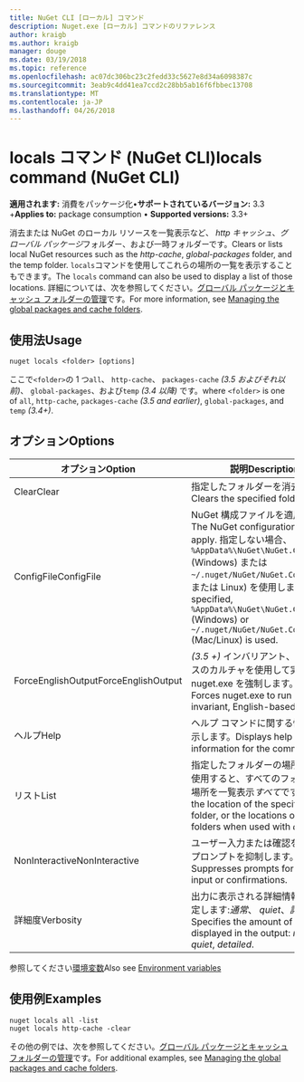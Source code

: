 ```yaml
---
title: NuGet CLI [ローカル] コマンド
description: Nuget.exe [ローカル] コマンドのリファレンス
author: kraigb
ms.author: kraigb
manager: douge
ms.date: 03/19/2018
ms.topic: reference
ms.openlocfilehash: ac07dc306bc23c2fedd33c5627e8d34a6098387c
ms.sourcegitcommit: 3eab9c4dd41ea7ccd2c28bb5ab16f6fbbec13708
ms.translationtype: MT
ms.contentlocale: ja-JP
ms.lasthandoff: 04/26/2018
---
```

# <a name="locals-command-nuget-cli"></a><span data-ttu-id="bcd85-103">locals コマンド (NuGet CLI)</span><span class="sxs-lookup"><span data-stu-id="bcd85-103">locals command (NuGet CLI)</span></span>

<span data-ttu-id="bcd85-104">**適用されます:** 消費をパッケージ化&bullet;**サポートされているバージョン:** 3.3 +</span><span class="sxs-lookup"><span data-stu-id="bcd85-104">**Applies to:** package consumption &bullet; **Supported versions:** 3.3+</span></span>

<span data-ttu-id="bcd85-105">消去または NuGet のローカル リソースを一覧表示など、 *http キャッシュ*、*グローバル パッケージ*フォルダー、および一時フォルダーです。</span><span class="sxs-lookup"><span data-stu-id="bcd85-105">Clears or lists local NuGet resources such as the *http-cache*, *global-packages* folder, and the temp folder.</span></span> <span data-ttu-id="bcd85-106">`locals`コマンドを使用してこれらの場所の一覧を表示することもできます。</span><span class="sxs-lookup"><span data-stu-id="bcd85-106">The `locals` command can also be used to display a list of those locations.</span></span> <span data-ttu-id="bcd85-107">詳細については、次を参照してください。[グローバル パッケージとキャッシュ フォルダーの管理](../consume-packages/managing-the-global-packages-and-cache-folders.md)です。</span><span class="sxs-lookup"><span data-stu-id="bcd85-107">For more information, see [Managing the global packages and cache folders](../consume-packages/managing-the-global-packages-and-cache-folders.md).</span></span>

## <a name="usage"></a><span data-ttu-id="bcd85-108">使用法</span><span class="sxs-lookup"><span data-stu-id="bcd85-108">Usage</span></span>

```cli
nuget locals <folder> [options]
```

<span data-ttu-id="bcd85-109">ここで`<folder>`の 1 つ`all`、 `http-cache`、 `packages-cache` *(3.5 およびそれ以前)*、 `global-packages`、および`temp` *(3.4 以降)* です。</span><span class="sxs-lookup"><span data-stu-id="bcd85-109">where `<folder>` is one of `all`, `http-cache`, `packages-cache` *(3.5 and earlier)*, `global-packages`, and `temp` *(3.4+)*.</span></span>

## <a name="options"></a><span data-ttu-id="bcd85-110">オプション</span><span class="sxs-lookup"><span data-stu-id="bcd85-110">Options</span></span>

| <span data-ttu-id="bcd85-111">オプション</span><span class="sxs-lookup"><span data-stu-id="bcd85-111">Option</span></span> | <span data-ttu-id="bcd85-112">説明</span><span class="sxs-lookup"><span data-stu-id="bcd85-112">Description</span></span> |
| --- | --- |
| <span data-ttu-id="bcd85-113">Clear</span><span class="sxs-lookup"><span data-stu-id="bcd85-113">Clear</span></span> | <span data-ttu-id="bcd85-114">指定したフォルダーを消去します。</span><span class="sxs-lookup"><span data-stu-id="bcd85-114">Clears the specified folder.</span></span> |
| <span data-ttu-id="bcd85-115">ConfigFile</span><span class="sxs-lookup"><span data-stu-id="bcd85-115">ConfigFile</span></span> | <span data-ttu-id="bcd85-116">NuGet 構成ファイルを適用します。</span><span class="sxs-lookup"><span data-stu-id="bcd85-116">The NuGet configuration file to apply.</span></span> <span data-ttu-id="bcd85-117">指定しない場合、 `%AppData%\NuGet\NuGet.Config` (Windows) または`~/.nuget/NuGet/NuGet.Config`(Mac または Linux) を使用します。</span><span class="sxs-lookup"><span data-stu-id="bcd85-117">If not specified, `%AppData%\NuGet\NuGet.Config` (Windows) or `~/.nuget/NuGet/NuGet.Config` (Mac/Linux) is used.</span></span>|
| <span data-ttu-id="bcd85-118">ForceEnglishOutput</span><span class="sxs-lookup"><span data-stu-id="bcd85-118">ForceEnglishOutput</span></span> | <span data-ttu-id="bcd85-119">*(3.5 +)* インバリアント、英語ベースのカルチャを使用して実行する nuget.exe を強制します。</span><span class="sxs-lookup"><span data-stu-id="bcd85-119">*(3.5+)* Forces nuget.exe to run using an invariant, English-based culture.</span></span> |
| <span data-ttu-id="bcd85-120">ヘルプ</span><span class="sxs-lookup"><span data-stu-id="bcd85-120">Help</span></span> | <span data-ttu-id="bcd85-121">ヘルプ コマンドに関する情報を表示します。</span><span class="sxs-lookup"><span data-stu-id="bcd85-121">Displays help information for the command.</span></span> |
| <span data-ttu-id="bcd85-122">リスト</span><span class="sxs-lookup"><span data-stu-id="bcd85-122">List</span></span> | <span data-ttu-id="bcd85-123">指定したフォルダーの場所またはを使用すると、すべてのフォルダーの場所を一覧表示*すべて*です。</span><span class="sxs-lookup"><span data-stu-id="bcd85-123">Lists the location of the specified folder, or the locations of all folders when used with *all*.</span></span> |
| <span data-ttu-id="bcd85-124">NonInteractive</span><span class="sxs-lookup"><span data-stu-id="bcd85-124">NonInteractive</span></span> | <span data-ttu-id="bcd85-125">ユーザー入力または確認を要求するプロンプトを抑制します。</span><span class="sxs-lookup"><span data-stu-id="bcd85-125">Suppresses prompts for user input or confirmations.</span></span> |
| <span data-ttu-id="bcd85-126">詳細度</span><span class="sxs-lookup"><span data-stu-id="bcd85-126">Verbosity</span></span> | <span data-ttu-id="bcd85-127">出力に表示される詳細情報の量を指定します:*通常*、 *quiet*、*詳細*です。</span><span class="sxs-lookup"><span data-stu-id="bcd85-127">Specifies the amount of detail displayed in the output: *normal*, *quiet*, *detailed*.</span></span> |

<span data-ttu-id="bcd85-128">参照してください[環境変数](cli-ref-environment-variables.md)</span><span class="sxs-lookup"><span data-stu-id="bcd85-128">Also see [Environment variables](cli-ref-environment-variables.md)</span></span>

## <a name="examples"></a><span data-ttu-id="bcd85-129">使用例</span><span class="sxs-lookup"><span data-stu-id="bcd85-129">Examples</span></span>

```cli
nuget locals all -list
nuget locals http-cache -clear
```

<span data-ttu-id="bcd85-130">その他の例では、次を参照してください。[グローバル パッケージとキャッシュ フォルダーの管理](../consume-packages/managing-the-global-packages-and-cache-folders.md)です。</span><span class="sxs-lookup"><span data-stu-id="bcd85-130">For additional examples, see [Managing the global packages and cache folders](../consume-packages/managing-the-global-packages-and-cache-folders.md).</span></span>
